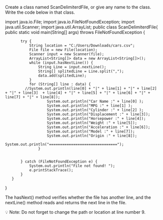 Create a class named ScanDelimiterdFile, or give any name to the class. Write the code below in that class.

import java.io.File;
import java.io.FileNotFoundException;
import java.util.Scanner;
import java.util.ArrayList;
public class ScanDelimiterdFile{
   public static void main(String[] args) throws FileNotFoundException {


           try {
               String location = "C:/Users/Downloads/cars.csv";
               File file = new File(location);
               Scanner input = new Scanner(file);
               ArrayList<String[]> data = new ArrayList<String[]>();
               while (input.hasNextLine()) {
                   String Line = input.nextLine();
                   String[] splitedLine = Line.split(",");
                   data.add(splitedLine);
               }
               for (String[] line : data) {
             //System.out.println(line[0] + "|" + line[1] + "|" + line[2] + "|" + line[3]  + line[4] + "|" + line[5] + "|" + line[6] + "|" + line[7] + "|" + line[8]);
                       System.out.println("Car Name :" + line[0] );
                       System.out.println("MPG :" + line[1] );
                       System.out.println("Cylinder :" + line[2] );
                       System.out.println("Displacement :" + line[3]);
                       System.out.println("Horsepower :" + line[4]);
                       System.out.println("Weight :" + line[5]);
                       System.out.println("Acceleration :" + line[6]);
                       System.out.println("Model :" + line[7]);
                       System.out.println("Origin :" + line[8]);
                       System.out.println("===============================");
                   }


           } catch (FileNotFoundException e) {
               System.out.println("File not found! ");
               e.printStackTrace();
           }
       }
   }




The hasNext() method verifies whether the file has another line, and the nextLine() method reads and returns the next line in the file.

💡 Note: Do not forget to change the path or location at line number 9.
